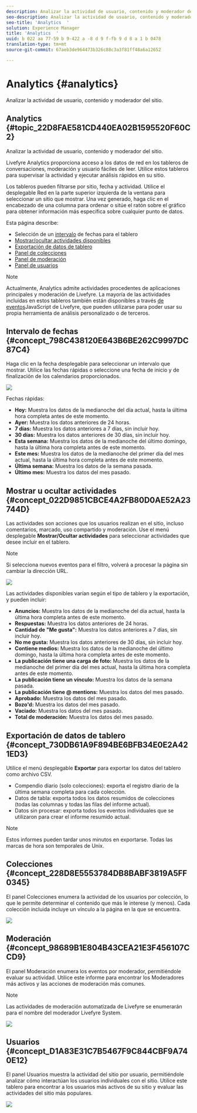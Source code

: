 ```yaml
---
description: Analizar la actividad de usuario, contenido y moderador del sitio.
seo-description: Analizar la actividad de usuario, contenido y moderador del sitio.
seo-title: 'Analytics  '
solution: Experience Manager
title: 'Analytics  '
uuid: b 022 aa 77-59 b 9-422 a -8 d 9 f-fb 9 d 8 a 1 b 0478
translation-type: tm+mt
source-git-commit: 67aeb3de964473b326c88c3a3f81ff48a6a12652

---
```



# Analytics  {#analytics}

Analizar la actividad de usuario, contenido y moderador del sitio.

## Analytics  {#topic_22D8FAE581CD440EA02B1595520F60C2}

Analizar la actividad de usuario, contenido y moderador del sitio.

Livefyre Analytics proporciona acceso a los datos de red en los tableros de conversaciones, moderación y usuario fáciles de leer. Utilice estos tableros para supervisar la actividad y ejecutar análisis rápidos en su sitio.

Los tableros pueden filtrarse por sitio, fecha y actividad. Utilice el desplegable Red en la parte superior izquierda de la ventana para seleccionar un sitio que mostrar. Una vez generado, haga clic en el encabezado de una columna para ordenar o sitúe el ratón sobre el gráfico para obtener información más específica sobre cualquier punto de datos.

Esta página describe:

* Selección de un [intervalo](https://answers.livefyre.com/livefyre-studio-version-1/studio/analytics/#DateRange) de fechas para el tablero
* [Mostrar/ocultar actividades disponibles](https://answers.livefyre.com/livefyre-studio-version-1/studio/analytics/#ShowHideActivities)
* [Exportación de datos de tablero](https://answers.livefyre.com/livefyre-studio-version-1/studio/analytics/#ExportDashboardData)
* [Panel de colecciones](https://answers.livefyre.com/livefyre-studio-version-1/studio/analytics/#CollectionsDashboard)
* [Panel de moderación](https://answers.livefyre.com/livefyre-studio-version-1/studio/analytics/#ModerationDashboard)
* [Panel de usuarios](https://answers.livefyre.com/livefyre-studio-version-1/studio/analytics/#UsersDashboard)

>[!NOTE]
>
>Actualmente, Analytics admite actividades procedentes de aplicaciones principales y moderación de Livefyre. La mayoría de las actividades incluidas en estos tableros también están disponibles a través [de eventos](https://answers.livefyre.com/developers/reference/app-customizations/javascript-events/)JavaScript de Livefyre, que pueden utilizarse para poder usar su propia herramienta de análisis personalizado o de terceros.

## Intervalo de fechas {#concept_798C438120E643B6BE262C9997DC87C4}

Haga clic en la fecha desplegable para seleccionar un intervalo que mostrar. Utilice las fechas rápidas o seleccione una fecha de inicio y de finalización de los calendarios proporcionados.

![](assets/analytics-date-range.png)

Fechas rápidas:

* **Hoy:** Muestra los datos de la medianoche del día actual, hasta la última hora completa antes de este momento.
* **Ayer:** Muestra los datos anteriores de 24 horas.
* **7 días:** Muestra los datos anteriores a 7 días, sin incluir hoy.
* **30 días:** Muestra los datos anteriores de 30 días, sin incluir hoy.
* **Esta semana:** Muestra los datos de la medianoche del último domingo, hasta la última hora completa antes de este momento.
* **Este mes:** Muestra los datos de la medianoche del primer día del mes actual, hasta la última hora completa antes de este momento.
* **Última semana:** Muestra los datos de la semana pasada.
* **Último mes:** Muestra los datos del mes pasado.

## Mostrar u ocultar actividades {#concept_022D9851CBCE4A2FB80D0AE52A23744D}

Las actividades son acciones que los usuarios realizan en el sitio, incluso comentarios, marcado, uso compartido y moderación. Use el menú desplegable **Mostrar/Ocultar actividades** para seleccionar actividades que desee incluir en el tablero.

>[!NOTE]
>
>Si selecciona nuevos eventos para el filtro, volverá a procesar la página sin cambiar la dirección URL.

![](assets/analytics-show-hide-activities.png)

Las actividades disponibles varían según el tipo de tablero y la exportación, y pueden incluir:

* **Anuncios:** Muestra los datos de la medianoche del día actual, hasta la última hora completa antes de este momento.
* **Respuestas:** Muestra los datos anteriores de 24 horas.
* **Cantidad de &quot;Me gusta&quot;:** Muestra los datos anteriores a 7 días, sin incluir hoy.
* **No me gusta:** Muestra los datos anteriores de 30 días, sin incluir hoy.
* **Contiene medios:** Muestra los datos de la medianoche del último domingo, hasta la última hora completa antes de este momento.
* **La publicación tiene una carga de foto:** Muestra los datos de la medianoche del primer día del mes actual, hasta la última hora completa antes de este momento.
* **La publicación tiene un vínculo:** Muestra los datos de la semana pasada.
* **La publicación tiene @ mentions:** Muestra los datos del mes pasado.
* **Aprobado:** Muestra los datos del mes pasado.
* **Bozo&#39;d:** Muestra los datos del mes pasado.
* **Vaciado:** Muestra los datos del mes pasado.
* **Total de moderación:** Muestra los datos del mes pasado.

## Exportación de datos de tablero {#concept_730DB61A9F894BE6BFB34E0E2A421ED3}

Utilice el menú desplegable **Exportar** para exportar los datos del tablero como archivo CSV.

* Compendio diario (solo colecciones): exporta el registro diario de la última semana completa para cada colección.
* Datos de tabla: exporta todos los datos resumidos de colecciones (todas las columnas y todas las filas del informe actual).
* Datos sin procesar: exporta todos los eventos individuales que se utilizaron para crear el informe resumido actual.

>[!NOTE]
>
>Estos informes pueden tardar unos minutos en exportarse. Todas las marcas de hora son temporales de Unix.

## Colecciones {#concept_228D8E5553784DB8BABF3819A5FF0345}

El panel Colecciones enumera la actividad de los usuarios por colección, lo que le permite determinar el contenido que más le interese (y menos). Cada colección incluida incluye un vínculo a la página en la que se encuentra.

![](assets/analytics-collections.png)

## Moderación {#concept_98689B1E804B43CEA21E3F456107CCD9}

El panel Moderación enumera los eventos por moderador, permitiéndole evaluar su actividad. Utilice este informe para encontrar los Moderadores más activos y las acciones de moderación más comunes.

>[!NOTE]
>
>Las actividades de moderación automatizada de Livefyre se enumerarán para el nombre del moderador Livefyre System.

![](assets/analytics-moderation.png)

## Usuarios {#concept_D1A83E31C7B5467F9C844CBF9A740E12}

El panel Usuarios muestra la actividad del sitio por usuario, permitiéndole analizar cómo interactúan los usuarios individuales con el sitio. Utilice este tablero para encontrar a los usuarios más activos de su sitio y evaluar las actividades del sitio más populares.

![](assets/analytics-users.png)

